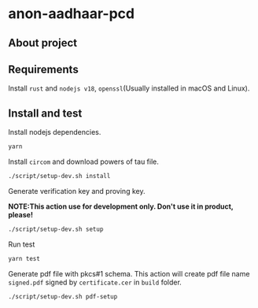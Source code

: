 # anon-aadhaar-pcd

## About project

## Requirements

Install `rust` and `nodejs v18`, `openssl`(Usually installed in macOS and Linux).

## Install and test

Install nodejs dependencies.

```bash
yarn
```

Install `circom` and download powers of tau file.

```bash
./script/setup-dev.sh install
```

Generate verification key and proving key.

**NOTE:This action use for development only. Don't use it in product, please!**

```bash
./script/setup-dev.sh setup
```

Run test

```bash
yarn test
```

Generate pdf file with pkcs#1 schema. This action will create pdf file name `signed.pdf` signed by `certificate.cer` in `build` folder.

```bash
./script/setup-dev.sh pdf-setup
```

